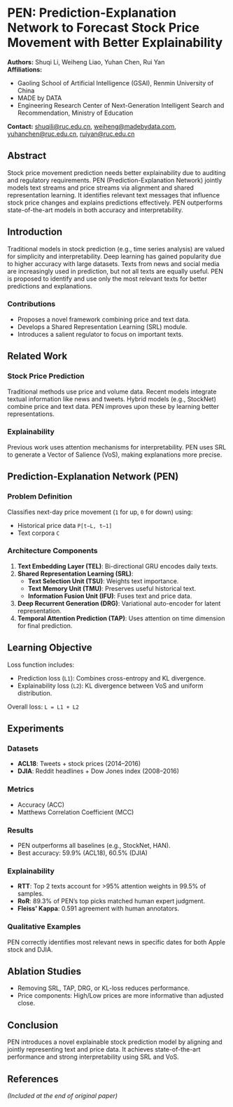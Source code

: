 # PEN: Prediction-Explanation Network to Forecast Stock Price Movement with Better Explainability

**Authors:** Shuqi Li, Weiheng Liao, Yuhan Chen, Rui Yan  
**Affiliations:**
- Gaoling School of Artificial Intelligence (GSAI), Renmin University of China
- MADE by DATA
- Engineering Research Center of Next-Generation Intelligent Search and Recommendation, Ministry of Education

**Contact:** shuqili@ruc.edu.cn, weiheng@madebydata.com, yuhanchen@ruc.edu.cn, ruiyan@ruc.edu.cn

## Abstract
Stock price movement prediction needs better explainability due to auditing and regulatory requirements. PEN (Prediction-Explanation Network) jointly models text streams and price streams via alignment and shared representation learning. It identifies relevant text messages that influence stock price changes and explains predictions effectively. PEN outperforms state-of-the-art models in both accuracy and interpretability.

## Introduction
Traditional models in stock prediction (e.g., time series analysis) are valued for simplicity and interpretability. Deep learning has gained popularity due to higher accuracy with large datasets. Texts from news and social media are increasingly used in prediction, but not all texts are equally useful. PEN is proposed to identify and use only the most relevant texts for better predictions and explanations.

### Contributions
- Proposes a novel framework combining price and text data.
- Develops a Shared Representation Learning (SRL) module.
- Introduces a salient regulator to focus on important texts.

## Related Work
### Stock Price Prediction
Traditional methods use price and volume data. Recent models integrate textual information like news and tweets. Hybrid models (e.g., StockNet) combine price and text data. PEN improves upon these by learning better representations.

### Explainability
Previous work uses attention mechanisms for interpretability. PEN uses SRL to generate a Vector of Salience (VoS), making explanations more precise.

## Prediction-Explanation Network (PEN)
### Problem Definition
Classifies next-day price movement (`1` for up, `0` for down) using:
- Historical price data `P[t−L, t−1]`
- Text corpora `C`

### Architecture Components
1. **Text Embedding Layer (TEL)**: Bi-directional GRU encodes daily texts.
2. **Shared Representation Learning (SRL)**:
   - **Text Selection Unit (TSU)**: Weights text importance.
   - **Text Memory Unit (TMU)**: Preserves useful historical text.
   - **Information Fusion Unit (IFU)**: Fuses text and price data.
3. **Deep Recurrent Generation (DRG)**: Variational auto-encoder for latent representation.
4. **Temporal Attention Prediction (TAP)**: Uses attention on time dimension for final prediction.

## Learning Objective
Loss function includes:
- Prediction loss (`L1`): Combines cross-entropy and KL divergence.
- Explainability loss (`L2`): KL divergence between VoS and uniform distribution.

Overall loss: `L = L1 + L2`

## Experiments
### Datasets
- **ACL18**: Tweets + stock prices (2014–2016)
- **DJIA**: Reddit headlines + Dow Jones index (2008–2016)

### Metrics
- Accuracy (ACC)
- Matthews Correlation Coefficient (MCC)

### Results
- PEN outperforms all baselines (e.g., StockNet, HAN).
- Best accuracy: 59.9% (ACL18), 60.5% (DJIA)

### Explainability
- **RTT**: Top 2 texts account for >95% attention weights in 99.5% of samples.
- **RoR**: 89.3% of PEN’s top picks matched human expert judgment.
- **Fleiss' Kappa**: 0.591 agreement with human annotators.

### Qualitative Examples
PEN correctly identifies most relevant news in specific dates for both Apple stock and DJIA.

## Ablation Studies
- Removing SRL, TAP, DRG, or KL-loss reduces performance.
- Price components: High/Low prices are more informative than adjusted close.

## Conclusion
PEN introduces a novel explainable stock prediction model by aligning and jointly representing text and price data. It achieves state-of-the-art performance and strong interpretability using SRL and VoS.

## References
*(Included at the end of original paper)*
